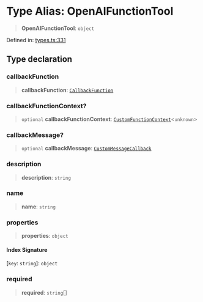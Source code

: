 # Type Alias: OpenAIFunctionTool

> **OpenAIFunctionTool**: `object`

Defined in: [types.ts:331](https://github.com/GeoDaCenter/openassistant/blob/1b6e044b8153114911daa09cb063c51a2d620732/packages/core/src/types.ts#L331)

## Type declaration

### callbackFunction

> **callbackFunction**: [`CallbackFunction`](CallbackFunction.md)

### callbackFunctionContext?

> `optional` **callbackFunctionContext**: [`CustomFunctionContext`](CustomFunctionContext.md)\<`unknown`\>

### callbackMessage?

> `optional` **callbackMessage**: [`CustomMessageCallback`](CustomMessageCallback.md)

### description

> **description**: `string`

### name

> **name**: `string`

### properties

> **properties**: `object`

#### Index Signature

\[`key`: `string`\]: `object`

### required

> **required**: `string`[]

